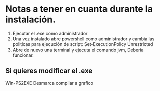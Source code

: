 # Notas a tener en cuanta durante la instalación.

1. Ejecutar el .exe como administrador
2. Una vez instalado abre powershell como administrador y cambia las politicas para ejecución de script: Set-ExecutionPolicy Unrestricted
3. Abre de nuevo una terminal y ejecuta el comando jvm, Debería funcionar.

## Si quieres modificar el .exe
Win-PS2EXE Desmarca compilar a grafico